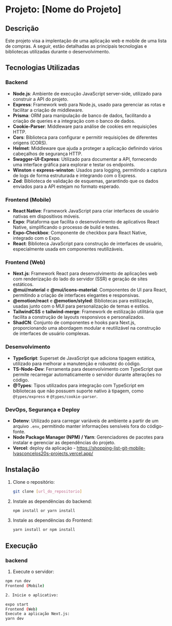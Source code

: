 # Projeto: [Nome do Projeto]

## Descrição
Este projeto visa a implentação de uma aplicação web e mobile de uma lista de compras. A seguir, estão detalhadas as principais tecnologias e bibliotecas utilizadas durante o desenvolvimento.

## Tecnologias Utilizadas

### Backend
- **Node.js**: Ambiente de execução JavaScript server-side, utilizado para construir a API do projeto.
- **Express**: Framework web para Node.js, usado para gerenciar as rotas e facilitar a criação de middleware.
- **Prisma**: ORM para manipulação de banco de dados, facilitando a criação de queries e a integração com o banco de dados.
- **Cookie-Parser**: Middleware para análise de cookies em requisições HTTP.
- **Cors**: Biblioteca para configurar e permitir requisições de diferentes origens (CORS).
- **Helmet**: Middleware que ajuda a proteger a aplicação definindo vários cabeçalhos de segurança HTTP.
- **Swagger-UI-Express**: Utilizado para documentar a API, fornecendo uma interface gráfica para explorar e testar os endpoints.
- **Winston** e **express-winston**: Usados para logging, permitindo a captura de logs de forma estruturada e integrando com o Express.
- **Zod**: Biblioteca de validação de esquemas, garantindo que os dados enviados para a API estejam no formato esperado.

### Frontend (Mobile)
- **React Native**: Framework JavaScript para criar interfaces de usuário nativas em dispositivos móveis.
- **Expo**: Plataforma que facilita o desenvolvimento de aplicativos React Native, simplificando o processo de build e testes.
- **Expo-Checkbox**: Componente de checkbox para React Native, integrado com o Expo.
- **React**: Biblioteca JavaScript para construção de interfaces de usuário, especialmente usada em componentes reutilizáveis.

### Frontend (Web)
- **Next.js**: Framework React para desenvolvimento de aplicações web com renderização do lado do servidor (SSR) e geração de sites estáticos.
- **@mui/material** e **@mui/icons-material**: Componentes de UI para React, permitindo a criação de interfaces elegantes e responsivas.
- **@emotion/react** e **@emotion/styled**: Bibliotecas para estilização, usadas junto com o MUI para personalização de temas e estilos.
- **TailwindCSS** e **tailwind-merge**: Framework de estilização utilitária que facilita a construção de layouts responsivos e personalizados.
- **ShadCN**: Conjunto de componentes e hooks para Next.js, proporcionando uma abordagem modular e reutilizável na construção de interfaces de usuário complexas.

### Desenvolvimento
- **TypeScript**: Superset de JavaScript que adiciona tipagem estática, utilizado para melhorar a manutenção e robustez do código.
- **TS-Node-Dev**: Ferramenta para desenvolvimento com TypeScript que permite recarregar automaticamente o servidor durante alterações no código.
- **@Types**: Tipos utilizados para integração com TypeScript em bibliotecas que não possuem suporte nativo à tipagem, como `@types/express` e `@types/cookie-parser`.

### DevOps, Segurança e Deploy
- **Dotenv**: Utilizado para carregar variáveis de ambiente a partir de um arquivo `.env`, permitindo manter informações sensíveis fora do código-fonte.
- **Node Package Manager (NPM) / Yarn**: Gerenciadores de pacotes para instalar e gerenciar as dependências do projeto.
- **Vercel**: deploy da aplicação - https://shopping-list-git-mobile-lvasconcelos20s-projects.vercel.app/
## Instalação
1. Clone o repositório:
   ```bash
   git clone [url_do_repositorio]
2. Instale as dependências do backend:
   ```bash
   npm install or yarn install
3. Instale as dependências do Frontend:
    ```bash
    yarn install or npm install


## Execução
### backend
1. Execute o servidor:

```bash
npm run dev
Frontend (Mobile)

2. Inicie o aplicativo:

expo start
Frontend (Web)
Execute a aplicação Next.js:
yarn dev

